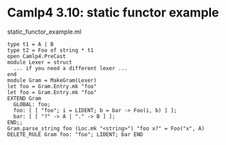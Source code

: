 <!-- ((! set title Camlp4 3.10   !)) ((! set learn !)) -->

# Camlp4 3.10: static functor example
static_functor_example.ml

```tryocaml
type t1 = A | B
type t2 = Foo of string * t1
open Camlp4.PreCast
module Lexer = struct
  ... if you need a different lexer ...
end
module Gram = MakeGram(Lexer)
let foo = Gram.Entry.mk "foo"
let foo = Gram.Entry.mk "foo"
EXTEND Gram
  GLOBAL: foo;
  foo: [ [ "foo"; i = LIDENT; b = bar -> Foo(i, b) ] ];
  bar: [ [ "?" -> A | "." -> B ] ];
END;;
Gram.parse_string foo (Loc.mk "<string>") "foo x?" = Foo("x", A)
DELETE_RULE Gram foo: "foo"; LIDENT; bar END

```
